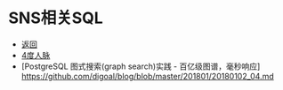 # SNS相关SQL
* [返回](../README.md)
* [4度人脉](./4.sql)
* [PostgreSQL 图式搜索(graph search)实践 - 百亿级图谱，毫秒响应] https://github.com/digoal/blog/blob/master/201801/20180102_04.md